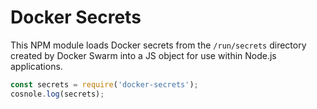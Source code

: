 # Docker Secrets
This NPM module loads Docker secrets from the `/run/secrets` directory created by Docker Swarm into a JS object for use within Node.js applications.


```javascript
const secrets = require('docker-secrets');
cosnole.log(secrets);
```
